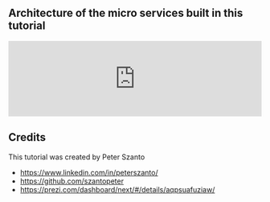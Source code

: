 ## Architecture of the micro services built in this tutorial 

<iframe frameborder="0" style="width:100%;" src="https://www.draw.io/?lightbox=1&highlight=0000ff&edit=_blank&layers=1&nav=1#G1_4zt303ui6_0TpxQwMu08XfvqN0XpPvU"></iframe>

## Credits

This tutorial was created by Peter Szanto

* https://www.linkedin.com/in/peterszanto/
* https://github.com/szantopeter
* https://prezi.com/dashboard/next/#/details/aqpsuafuziaw/

